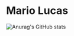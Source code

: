 # Mario Lucas

![Anurag's GitHub stats](https://github-readme-stats.vercel.app/api?username=mariolucass&show_icons=true&theme=dracula) 


